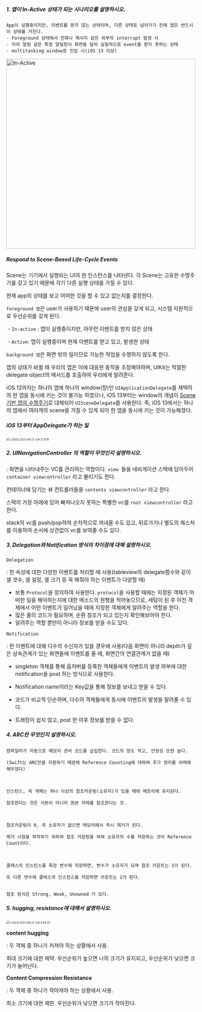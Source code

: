 

##### 1. 앱이 In-Active 상태가 되는 시나리오를 설명하시오.

```
App이 실행중이지만, 이벤트를 받지 않는 상태이며, 다른 상태로 넘어가기 전에 앱은 반드시 이 상태를 거친다.
- Foreground 상태에서 전화나 메시지 같은 외부의 interrupt 발생 시
- 미리 알림 같은 특정 알림창이 화면을 덮어 실질적으로 event를 받지 못하는 상태 
- multitasking window로 진입 시(iOS 13 이상)
```

<img width="503" alt="In-Active" src="https://user-images.githubusercontent.com/29880961/123540849-04b7c100-d77c-11eb-9b13-a08e8daf0ed9.png">

 

##### Respond to Scene-Based Life-Cycle Events

Scene는 기기에서 실행되는 UI의 한 인스턴스를 나타낸다. 각 Scene는 고유한 수명주기를 갖고 있기 때문에 각기 다른 실행 상태를 가질 수 있다. 

현재 app의 상태를 보고 어떠한 것을 할 수 있고 없는지를 결정한다. 

`foreground 앱`은 user가 사용하기 때문에 user의 관심을 갖게 되고, 시스템 자원적으로 우선순위를 갖게 된다. 

​		- `In-active` : 앱이 실행중이지만, 아무런 이벤트를 받지 않은 상태

​		- `Active`: 앱이 실행중이며 현재 이벤트를 받고 있고, 발생한 상태 



`background 앱`은 화면 밖의 일이므로 가능한 작업을 수행하지 않도록 한다. 



앱의 상태가 바뀔 때 우리의 앱은 이에 대응한 동작을 조정해야하며,  UIKit는 적절한 delegate object의 메서드를 호출하여 우리에게 알려준다.  



iOS 12까지는 하나의 앱에 하나의 window(창)인 `UIApplicationDelegate`를 채택하여 한 앱을 동시에 키는 것이 불가능 하였으나, iOS 13부터는 window의 개념이  <u>Scene 기반 앱의 수명주기</u>로 대체되어  `UISceneDelegate`를 사용한다. 즉, iOS 13에서는 하나의 앱에서 여러개의 scene을 가질 수 있게 되어 한 앱을 동시에 키는 것이 가능해졌다. 



##### iOS 13부터 AppDelegate가 하는 일 

<img src="/Users/lumi/Library/Application Support/typora-user-images/스크린샷 2021-06-27 오후 5.31.18.png" alt="스크린샷 2021-06-27 오후 5.31.18" style="zoom:50%;" />





##### 2. UINavigationController 의 역할이 무엇인지 설명하시오.

: 화면을 나타내주는 VC를 관리하는 역할이다. `view `들을 네비게이션 스택에 담아두어 `container viewcontroller` 라고 불리기도 한다. 

컨테이너에 담기는 뷰 컨트롤러들을 `contents viewcontroller` 라고 한다. 



스택의 가장 아래에 있어 빠져나오지 못하는 특별한 vc를 `root viewcontroller` 라고 한다. 

stack의 vc를 push/pop하여 순차적으로 꺼내올 수도 있고, 뒤로가기나 별도의 제스처를 이용하여 순서에 상관없이 vc를 보여줄 수도 있다. 





##### 3. Delegation와 Notification 방식의 차이점에 대해 설명하시오.

`Delegation` 

: 한 속성에 대한 다양한 이벤트를 처리할 때 사용(tableview의 delegate함수와 같이 셀 갯수, 셀 설정, 셀 크기 등 꼭 해줘야 하는 이벤트가 다양할 때)

- 보통 `Protocol`을 정의하여 사용한다. `protocol`을 사용할 때에는 지정된 객체가 어떠한 일을 해야하는지에 대한 메소드의 원형을 적어놓으므로, 세팅이 된 후 이전 객체에서 어떤 이벤트가 일어났을 때에 지정한 객체에게 알려주는 역할을 한다. 
- 많은 줄의 코드가 필요하며, 순환 참조가 되고 있는지 확인해보아야 한다. 
- 알려주는 역할 뿐만이 아니라 정보를 받을 수도 있다. 



`Notification`

: 한 이벤트에 대해 다수의 수신자가 있을 경우에 사용(다음 화면이 아니라 depth가 깊은 상속관계가 있는 화면들에 이벤트를 줄 때, 화면간의 연결관계가 없을 때)

- singleton 객체를 통해 옵저버를 등록한 객체들에게 이벤트의 발생 여부에 대한 notification을 post 하는 방식으로 사용한다. 

- Notification name이라는 Key값을 통해 정보를 보내고 받을 수 있다. 

- 코드가 비교적 단순하며, 다수의 객체들에게 동시에 이벤트의 발생을 알려줄 수 있다. 

- 트래킹이 쉽지 않고, post 한 이후 정보를 받을 수 없다. 

  





##### 4. ARC란 무엇인지 설명하시오.

```
컴파일러가 자동으로 메모리 관리 코드를 삽입한다. 코드의 양도 적고, 안정성 또한 높다. 

(Swift는 ARC만을 지원하기 때문에 Reference Counting에 대하여 추가 정리를 아래에 해두었다)

 

인스턴스, 즉 객체는 하나 이상의 참조카운팅(소유자)가 있을 때에 메모리에 유지된다. 

참조한다는 것은 사본이 아니라 원본 자체를 참조한다는 것.

 

참조카운팅이 0, 즉 소유자가 없으면 메모리에서 즉시 제거가 된다. 

제거 시점을 파악하기 위하여 참조 카운팅을 하여 소유자의 수를 저장하는 것이 Reference Count이다.

 

클래스의 인스턴스를 특정 변수에 저장하면, 변수가 소유자가 되며 참조 카운트는 1이 된다.

또 다른 변수에 클래스의 인스턴스를 저장하면 카운트는 2가 된다. 


참조 방식은 Strong, Weak, Unowned 가 있다. 
```





##### 5. hugging, resistance에 대해서 설명하시오.

<img src="/Users/lumi/Library/Application Support/typora-user-images/스크린샷 2021-06-27 오후 6.09.33.png" alt="스크린샷 2021-06-27 오후 6.09.33" style="zoom:50%;" />

**content hugging**

: 두 객체 중 하나가 커져야 하는 상황에서 사용.

최대 크기에 대한 제약. 우선순위가 높으면 나의 크기가 유지되고, 우선순위가 낮으면 크기가 늘어난다. 

**Content Compression Resistance** 

: 두 객체 중 하나가 작아져야 하는 상황에서 사용.

최소 크기에 대한 제한. 우선순위가 낮으면 크기가 작아진다. 







